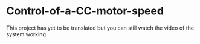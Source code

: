 # Control-of-a-CC-motor-speed


This project has yet to be translated but you can still watch the video of the system working 
